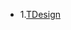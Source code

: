 
- 1.[TDesign](https://www.figma.com/file/tOr8ZfALYhtYCEIOkZKeQL/TDesign-for-web-(Community)?node-id=0%3A1&t=XcF34XG5XIRFZUsK-0)